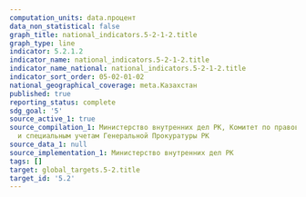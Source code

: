 ```yaml
---
computation_units: data.процент
data_non_statistical: false
graph_title: national_indicators.5-2-1-2.title
graph_type: line
indicator: 5.2.1.2
indicator_name: national_indicators.5-2-1-2.title
indicator_name_national: national_indicators.5-2-1-2.title
indicator_sort_order: 05-02-01-02
national_geographical_coverage: meta.Казахстан
published: true
reporting_status: complete
sdg_goal: '5'
source_active_1: true
source_compilation_1: Министерство внутренних дел РК, Комитет по правовой статистике
  и специальным учетам Генеральной Прокуратуры РК
source_data_1: null
source_implementation_1: Министерство внутренних дел РК
tags: []
target: global_targets.5-2.title
target_id: '5.2'
---
```

